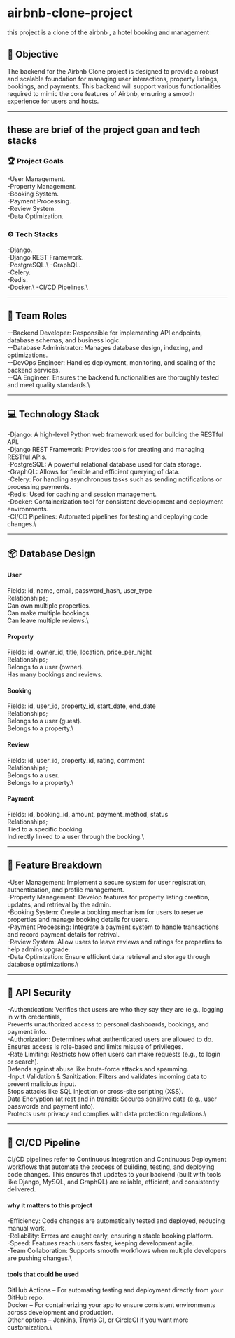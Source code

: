 # airbnb-clone-project
this project is a clone of the airbnb , a hotel booking and management 

## 🚀 Objective
The backend for the Airbnb Clone project is designed to provide a robust and scalable foundation for managing user interactions, property listings, bookings, and payments. This backend will support various functionalities required to mimic the core features of Airbnb, ensuring a smooth experience for users and hosts.

---

## these are brief of the project goan and tech stacks 
### 🏆 Project Goals
-User Management.<br>
-Property Management.<br>
-Booking System.<br>
-Payment Processing.<br>
-Review System.<br>
-Data Optimization.<br>

### ⚙️ Tech Stacks
-Django.\
-Django REST Framework.\
-PostgreSQL.\ 
-GraphQL.\
-Celery.\
-Redis.\
-Docker.\ 
-CI/CD Pipelines.\

---

## 👥 Team Roles
--Backend Developer: Responsible for implementing API endpoints, database schemas, and business logic.\
--Database Administrator: Manages database design, indexing, and optimizations.\
--DevOps Engineer: Handles deployment, monitoring, and scaling of the backend services.\
--QA Engineer: Ensures the backend functionalities are thoroughly tested and meet quality standards.\

---

## 💻 Technology Stack 
-Django: A high-level Python web framework used for building the RESTful API.\
-Django REST Framework: Provides tools for creating and managing RESTful APIs.\
-PostgreSQL: A powerful relational database used for data storage.\
-GraphQL: Allows for flexible and efficient querying of data.\
-Celery: For handling asynchronous tasks such as sending notifications or processing payments.\
-Redis: Used for caching and session management.\
-Docker: Containerization tool for consistent development and deployment environments.\
-CI/CD Pipelines: Automated pipelines for testing and deploying code changes.\

---

## 📦 Database Design 
#### User
Fields: id, name, email, password_hash, user_type\
Relationships;\
Can own multiple properties.\
Can make multiple bookings.\
Can leave multiple reviews.\
#### Property
Fields: id, owner_id, title, location, price_per_night\
Relationships;\
Belongs to a user (owner).\
Has many bookings and reviews.
#### Booking
Fields: id, user_id, property_id, start_date, end_date\
Relationships;\
Belongs to a user (guest).\
Belongs to a property.\
#### Review
Fields: id, user_id, property_id, rating, comment\
Relationships;\
Belongs to a user.\
Belongs to a property.\
#### Payment
Fields: id, booking_id, amount, payment_method, status\
Relationships;\
Tied to a specific booking.\
Indirectly linked to a user through the booking.\

---

## 📜 Feature Breakdown
-User Management: Implement a secure system for user registration, authentication, and profile management.\
-Property Management: Develop features for property listing creation, updates, and retrieval by the admin.\
-Booking System: Create a booking mechanism for users to reserve properties and manage booking details for users.\
-Payment Processing: Integrate a payment system to handle transactions and record payment details for retrival.\
-Review System: Allow users to leave reviews and ratings for properties to help admins upgrade.\
-Data Optimization: Ensure efficient data retrieval and storage through database optimizations.\

---

## 🔐 API Security
-Authentication: Verifies that users are who they say they are (e.g., logging in with credentials,\
Prevents unauthorized access to personal dashboards, bookings, and payment info.\
-Authorization: Determines what authenticated users are allowed to do.\
Ensures access is role-based and limits misuse of privileges.\
-Rate Limiting: Restricts how often users can make requests (e.g., to login or search).\
Defends against abuse like brute-force attacks and spamming.\
-Input Validation & Sanitization: Filters and validates incoming data to prevent malicious input.\
Stops attacks like SQL injection or cross-site scripting (XSS).\
Data Encryption (at rest and in transit): Secures sensitive data (e.g., user passwords and payment info).\
Protects user privacy and complies with data protection regulations.\

---

## 🪈 CI/CD Pipeline
CI/CD pipelines refer to Continuous Integration and Continuous Deployment workflows that automate the process of building, testing, and deploying code changes. This ensures that updates to your backend (built with tools like Django, MySQL, and GraphQL) are reliable, efficient, and consistently delivered.

#### why it matters to this project 
-Efficiency: Code changes are automatically tested and deployed, reducing manual work.\
-Reliability: Errors are caught early, ensuring a stable booking platform.\
-Speed: Features reach users faster, keeping development agile.\
-Team Collaboration: Supports smooth workflows when multiple developers are pushing changes.\

#### tools that could be used 
GitHub Actions – For automating testing and deployment directly from your GitHub repo.\
Docker – For containerizing your app to ensure consistent environments across development and production.\
Other options – Jenkins, Travis CI, or CircleCI if you want more customization.\
